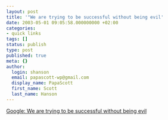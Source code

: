 ```yaml
---
layout: post
title: '"We are trying to be successful without being evil'
date: 2003-05-01 09:05:58.000000000 +02:00
categories:
- quick links
tags: []
status: publish
type: post
published: true
meta: {}
author:
  login: shanson
  email: papascott-wp@gmail.com
  display_name: PapaScott
  first_name: Scott
  last_name: Hanson
---
```

<p><a title="InfoWorld: Google eats own Pyra dog food" href="http://www.infoworld.com/article/03/04/25/HNgoogleprya_1.html">Google: We are trying to be successful without being evil</a></p>
